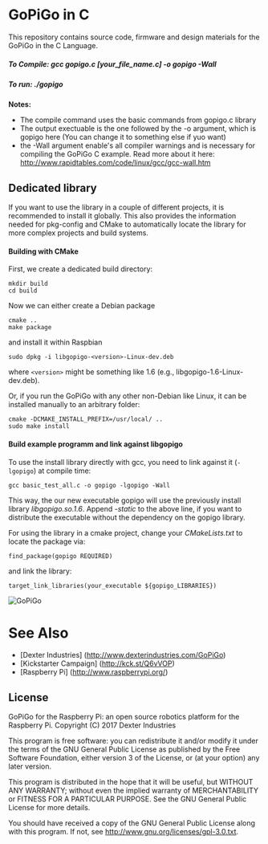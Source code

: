 # GoPiGo in C

This repository contains source code, firmware and design materials for the GoPiGo in the C Language.

##### To Compile:  gcc gopigo.c [your_file_name.c] -o gopigo -Wall
##### To run: ./gopigo

**Notes:**
- The compile command uses the basic commands from gopigo.c library 
- The output exectuable is the one followed by the -o argument, which is gopigo here (You can change it to something else if yuo want)
- the -Wall argument enable's all compiler warnings and is necessary for compiling the GoPiGo C example. Read more about it here: http://www.rapidtables.com/code/linux/gcc/gcc-wall.htm 

## Dedicated library
If you want to use the library in a couple of different projects, it is recommended to install it globally. This also provides the information needed for pkg-config and CMake to automatically locate the library for more complex projects and build systems.
#### Building with CMake
First, we create a dedicated build directory:
```
mkdir build
cd build
```
Now we can either create a Debian package
```
cmake ..
make package
```
and install it within Raspbian
```
sudo dpkg -i libgopigo-<version>-Linux-dev.deb
```
where `<version>` might be something like 1.6 (e.g., libgopigo-1.6-Linux-dev.deb).

Or, if you run the GoPiGo with any other non-Debian like Linux, it can be installed manually to an arbitrary folder:
```
cmake -DCMAKE_INSTALL_PREFIX=/usr/local/ ..
sudo make install
```

#### Build example programm and link against libgopigo
To use the install library directly with gcc, you need to link against it (```-lgopigo```) at compile time:
```
gcc basic_test_all.c -o gopigo -lgopigo -Wall
```
This way, the our new executable gopigo will use the previously install library *libgopigo.so.1.6*.
Append *-static* to the above line, if you want to distribute the executable without the dependency on the gopigo library.

For using the library in a cmake project, change your _CMakeLists.txt_ to locate the package via:
```
find_package(gopigo REQUIRED)
```
and link the library:
```
target_link_libraries(your_executable ${gopigo_LIBRARIES})
```

![ GoPiGo ](https://raw.githubusercontent.com/DexterInd/GoPiGo/master/GoPiGo_Front_Facing_Camera300.jpg)

# See Also

- [Dexter Industries] (http://www.dexterindustries.com/GoPiGo)
- [Kickstarter Campaign] (http://kck.st/Q6vVOP)
- [Raspberry Pi] (http://www.raspberrypi.org/)

## License
GoPiGo for the Raspberry Pi: an open source robotics platform for the Raspberry Pi.
Copyright (C) 2017  Dexter Industries

This program is free software: you can redistribute it and/or modify
it under the terms of the GNU General Public License as published by
the Free Software Foundation, either version 3 of the License, or
(at your option) any later version.

This program is distributed in the hope that it will be useful,
but WITHOUT ANY WARRANTY; without even the implied warranty of
MERCHANTABILITY or FITNESS FOR A PARTICULAR PURPOSE.  See the
GNU General Public License for more details.

You should have received a copy of the GNU General Public License
along with this program.  If not, see <http://www.gnu.org/licenses/gpl-3.0.txt>.
